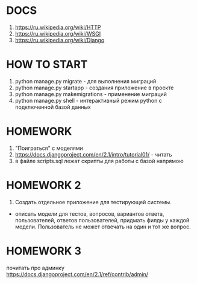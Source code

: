 # DOCS
1. https://ru.wikipedia.org/wiki/HTTP
2. https://ru.wikipedia.org/wiki/WSGI
3. https://ru.wikipedia.org/wiki/Django


# HOW TO START
1. python manage.py migrate  - для выполнения миграций
2. python manage.py startapp <name> - создания приложение в проекте
3. python manage.py makemigrations - применение миграций
4. python manage.py shell - интерактивный режим python с подключенной базой данных


# HOMEWORK
1. "Поиграться" с моделями
2. https://docs.djangoproject.com/en/2.1/intro/tutorial01/ - читать
3. в файле scripts.sql лежат скрипты для работы с базой напрямою

# HOMEWORK 2
1. Создать отдельное приложение для тестирующей системы.
- описать модели для тестов, вопросов, вариантов ответа, пользователей, 
ответов пользователей, придмать филды у каждой модели. Пользователь не может отвечать на один и тот же вопрос.

# HOMEWORK 3
почитать про админку https://docs.djangoproject.com/en/2.1/ref/contrib/admin/